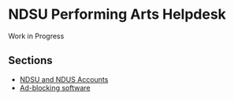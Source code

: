 # NDSU Performing Arts Helpdesk

Work in Progress

## Sections
* [NDSU and NDUS Accounts](https://github.com/ndsu-performing-arts/helpdesk/blob/master/ndsu-ndus-account.md)
* [Ad-blocking software](https://github.com/ndsu-performing-arts/helpdesk/blob/master/software-ad-blockers.md)